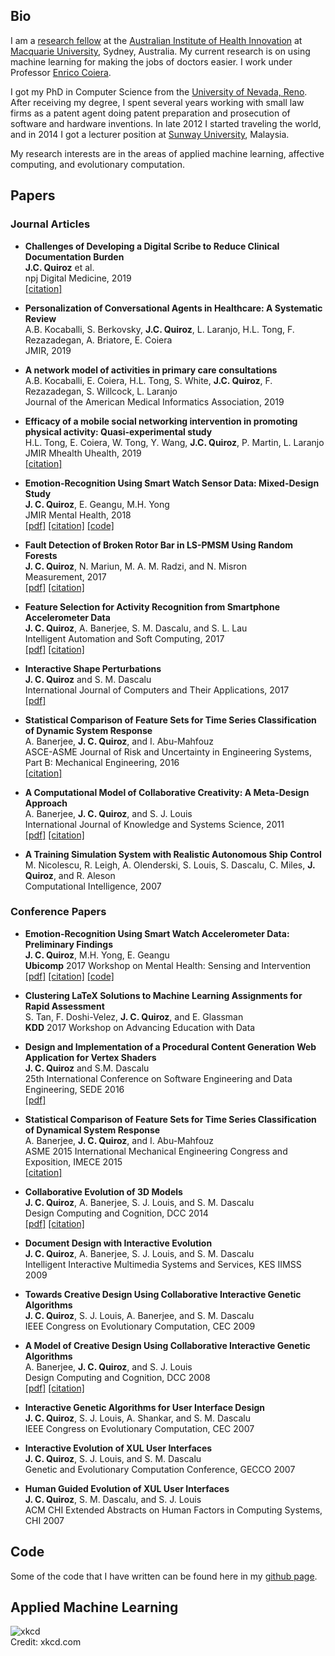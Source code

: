 ## Bio

I am a [research fellow](https://researchers.mq.edu.au/en/persons/juan-quiroz-aguilera) at the [Australian Institute of Health Innovation](https://www.mq.edu.au/research/research-centres-groups-and-facilities/healthy-people/centres/australian-institute-of-health-innovation) at [Macquarie University](https://www.mq.edu.au/), Sydney, Australia.
My current research is on using machine learning for making the jobs of doctors easier.
I work under Professor [Enrico Coiera](https://researchers.mq.edu.au/en/persons/enrico-coiera).

I got my PhD in Computer Science from the [University of Nevada, Reno](https://www.unr.edu/). After receiving my degree, I spent several years working with small law firms as a patent agent doing patent preparation and prosecution of software and hardware inventions. In late 2012 I started traveling the world, and in 2014 I got a lecturer position at [Sunway University](https://university.sunway.edu.my/), Malaysia. 

My research interests are in the areas of applied machine learning, affective computing, and evolutionary computation. 

## Papers

### Journal Articles
- **Challenges of Developing a Digital Scribe to Reduce Clinical Documentation Burden**   
**J.C. Quiroz** et al.  
npj Digital Medicine, 2019   
[\[citation\]](https://doi.org/10.1038/s41746-019-0190-1)


- **Personalization of Conversational Agents in Healthcare: A Systematic Review**  
A.B. Kocaballi, S. Berkovsky, **J.C. Quiroz**, L. Laranjo, H.L. Tong, F. Rezazadegan, A. Briatore, E. Coiera  
JMIR, 2019  


- **A network model of activities in primary care consultations**  
A.B. Kocaballi, E. Coiera, H.L. Tong, S. White, **J.C. Quiroz**, F. Rezazadegan, S. Willcock, L. Laranjo  
Journal of the American Medical Informatics Association, 2019  


- **Efficacy of a mobile social networking intervention in promoting physical activity: Quasi-experimental study**  
H.L. Tong, E. Coiera, W. Tong, Y. Wang, **J.C. Quiroz**, P. Martin, L. Laranjo  
JMIR Mhealth Uhealth, 2019  
[\[citation\]](https://doi.org/10.2196/12181)


- **Emotion-Recognition Using Smart Watch Sensor Data: Mixed-Design Study**  
**J. C. Quiroz**, E. Geangu, M.H. Yong  
JMIR Mental Health, 2018  
[\[pdf\]](https://mental.jmir.org/2018/3/e10153/pdf)
[\[citation\]](http://doi.org/10.2196/10153)
[\[code\]](https://github.com/juancq/emotion-recognition-smartwatch)


- **Fault Detection of Broken Rotor Bar in LS-PMSM Using Random Forests**  
**J. C. Quiroz**, N. Mariun, M. A. M. Radzi, and N. Misron  
Measurement, 2017  
[\[pdf\]](https://arxiv.org/pdf/1711.02510)
[\[citation\]](https://doi.org/10.1016/j.measurement.2017.11.004)


- **Feature Selection for Activity Recognition from Smartphone Accelerometer Data**  
**J. C. Quiroz**, A. Banerjee, S. M. Dascalu, and S. L. Lau  
Intelligent Automation and Soft Computing, 2017  
[\[pdf\]](https://juancq.github.io/assets/features_accelerometer.pdf)
[\[citation\]](http://www.tandfonline.com/doi/abs/10.1080/10798587.2017.1342400)

- **Interactive Shape Perturbations**  
**J. C. Quiroz** and S. M. Dascalu  
International Journal of Computers and Their Applications, 2017  
[\[pdf\]](https://arxiv.org/pdf/1706.04077.pdf)

- **Statistical Comparison of Feature Sets for Time Series Classification of Dynamic System Response**  
A. Banerjee, **J. C. Quiroz**, and I. Abu-Mahfouz  
ASCE-ASME Journal of Risk and Uncertainty in Engineering Systems, Part B: Mechanical Engineering, 2016  
[\[citation\]](http://risk.asmedigitalcollection.asme.org/article.aspx?articleid=2522536)

- **A Computational Model of Collaborative Creativity: A Meta-Design Approach**  
A. Banerjee, **J. C. Quiroz**, and S. J. Louis  
International Journal of Knowledge and Systems Science, 2011  
[\[pdf\]](https://juancq.github.io/assets/ijkss_creativity.pdf)
[\[citation\]](https://doi.org/10.4018/jkss.2011040105)


- **A Training Simulation System with Realistic Autonomous Ship Control**  
M. Nicolescu, R. Leigh, A. Olenderski, S. Louis, S. Dascalu, C. Miles, **J. Quiroz**, and R. Aleson  
Computational Intelligence, 2007

### Conference Papers
- **Emotion-Recognition Using Smart Watch Accelerometer Data: Preliminary Findings**  
**J. C. Quiroz**, M.H. Yong, E. Geangu  
**Ubicomp** 2017 Workshop on Mental Health: Sensing and Intervention  
[\[pdf\]](https://arxiv.org/pdf/1709.09148.pdf) 
[\[citation\]](http://dl.acm.org/citation.cfm?id=3125614)
[\[code\]](https://github.com/juancq/emotion-recognition-smartwatch)

- **Clustering LaTeX Solutions to Machine Learning Assignments for Rapid Assessment**  
S. Tan, F. Doshi-Velez, **J. C. Quiroz**, and E. Glassman  
**KDD** 2017 Workshop on Advancing Education with Data

- **Design and Implementation of a Procedural Content Generation Web Application for Vertex Shaders**  
**J. C. Quiroz** and S.M. Dascalu  
25th International Conference on Software Engineering and Data Engineering, SEDE 2016  
[\[pdf\]](https://arxiv.org/pdf/1608.05231)

- **Statistical Comparison of Feature Sets for Time Series Classification of Dynamical System Response**  
A. Banerjee, **J. C. Quiroz**, and I. Abu-Mahfouz  
ASME 2015 International Mechanical Engineering Congress and Exposition, IMECE 2015  
[\[citation\]](http://proceedings.asmedigitalcollection.asme.org/proceeding.aspx?articleid=2500683)

- **Collaborative Evolution of 3D Models**  
**J. C. Quiroz**, A. Banerjee, S. J. Louis, and S. M. Dascalu  
Design Computing and Cognition, DCC 2014  
[\[pdf\]](https://juancq.github.io/assets/dcc_3d_modeling.pdf)
[\[citation\]](https://doi.org/10.1007/978-3-319-14956-1_28)


- **Document Design with Interactive Evolution**  
**J. C. Quiroz**, A. Banerjee, S. J. Louis, and S. M. Dascalu  
Intelligent Interactive Multimedia Systems and Services, KES IIMSS 2009

- **Towards Creative Design Using Collaborative Interactive Genetic Algorithms**  
**J. C. Quiroz**, S. J. Louis, A. Banerjee, and S. M. Dascalu  
IEEE Congress on Evolutionary Computation, CEC 2009  

- **A Model of Creative Design Using Collaborative Interactive Genetic Algorithms**  
A. Banerjee, **J. C. Quiroz**, and S. J. Louis  
Design Computing and Cognition, DCC 2008   
[\[pdf\]](https://juancq.github.io/assets/ciga.pdf)
[\[citation\]](https://doi.org/10.1007/978-1-4020-8728-8_21)

- **Interactive Genetic Algorithms for User Interface Design**  
**J. C. Quiroz**, S. J. Louis, A. Shankar, and S. M. Dascalu  
IEEE Congress on Evolutionary Computation, CEC 2007

-  **Interactive Evolution of XUL User Interfaces**  
**J. C. Quiroz**, S. J. Louis, and S. M. Dascalu  
Genetic and Evolutionary Computation Conference, GECCO 2007

-  **Human Guided Evolution of XUL User Interfaces**  
**J. C. Quiroz**, S. M. Dascalu, and S. J. Louis  
ACM CHI Extended Abstracts on Human Factors in Computing Systems, CHI 2007

## Code
Some of the code that I have written can be found here in my [github page](https://github.com/juancq/).

## Applied Machine Learning
![xkcd](https://imgs.xkcd.com/comics/machine_learning.png "xkcd")  
Credit: xkcd.com



